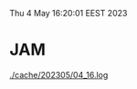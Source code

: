 Thu  4 May 16:20:01 EEST 2023
# JAM
<a href='./cache/202305/04_16.log'>./cache/202305/04_16.log</a>
